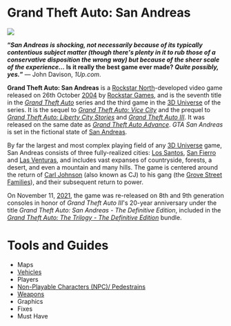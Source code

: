 # Grand Theft Auto: San Andreas

![](https://static.wikia.nocookie.net/gtawiki/images/9/92/GTA_San_Andreas_Box_Art.jpg/revision/latest/scale-to-width-down/350?cb=20220311140544)

**“***San Andreas is shocking, not necessarily because of its typically contentious subject matter (though there's plenty in it to rub those of a conservative disposition the wrong way) but because of the sheer scale of the experience...* **Is it really the best game ever made?** *Quite possibly, yes.***”** — John Davison, *1Up.com*.

**Grand Theft Auto: San Andreas** is a [Rockstar North](https://gta.fandom.com/wiki/Rockstar_North)-developed video game released on 26th October [2004](https://gta.fandom.com/wiki/2004) by [Rockstar Games](https://gta.fandom.com/wiki/Rockstar_Games), and is the seventh title in the [*Grand Theft Auto*](https://gta.fandom.com/wiki/Grand_Theft_Auto) series and the third game in the [3D Universe](https://gta.fandom.com/wiki/3D_Universe) of the series. It is the sequel to [*Grand Theft Auto: Vice City*](https://gta.fandom.com/wiki/Grand_Theft_Auto:_Vice_City) and the prequel to [*Grand Theft Auto: Liberty City Stories*](https://gta.fandom.com/wiki/Grand_Theft_Auto:_Liberty_City_Stories) and [*Grand Theft Auto III*](https://gta.fandom.com/wiki/Grand_Theft_Auto_III). It was released on the same date as [*Grand Theft Auto Advance*](https://gta.fandom.com/wiki/Grand_Theft_Auto_Advance). *GTA San Andreas* is set in the fictional state of [San Andreas](https://gta.fandom.com/wiki/San_Andreas_(3D_Universe)).

By far the largest and most complex playing field of any [3D Universe](https://gta.fandom.com/wiki/3D_Universe) game, San Andreas consists of three fully-realized cities: [Los Santos](https://gta.fandom.com/wiki/Los_Santos_(3D_Universe)), [San Fierro](https://gta.fandom.com/wiki/San_Fierro_(3D_Universe)) and [Las Venturas](https://gta.fandom.com/wiki/Las_Venturas_(3D_Universe)), and includes vast expanses of countryside, forests, a desert, and even a mountain and many hills. The game is centered around the return of [Carl Johnson](https://gta.fandom.com/wiki/Carl_Johnson) (also known as CJ) to his gang (the [Grove Street Families](https://gta.fandom.com/wiki/Grove_Street_Families)), and their subsequent return to power.

On November 11, [2021](https://gta.fandom.com/wiki/2021), the game was re-released on 8th and 9th generation consoles in honor of *Grand Theft Auto III*'s 20-year anniversary under the title *Grand Theft Auto: San Andreas - The Definitive Edition*, included in the [*Grand Theft Auto: The Trilogy - The Definitive Edition*](https://gta.fandom.com/wiki/Grand_Theft_Auto:_The_Trilogy_-_The_Definitive_Edition) bundle.

# Tools and Guides
- Maps
- [Vehicles](https://github.com/Vampire-Lazy/modding-guides/blob/main/games/gta/san_sa/cars/cars.md)
- Players
- [Non-Playable Characters (NPC)/ Pedestrains](https://github.com/Vampire-Lazy/modding-guides/edit/main/games/gta/san_sa/peds/peds.md)
- [Weapons](https://github.com/Vampire-Lazy/modding-guides/blob/main/games/gta/san_sa/guns/guns.md)
- Graphics
- Fixes
- Must Have
